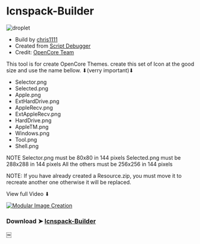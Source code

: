 # Icnspack-Builder

![droplet](https://user-images.githubusercontent.com/6248794/92038832-04a88980-ed42-11ea-9257-19556c6444bd.png)

- Build by [chris1111](https://github.com/chris1111/)
- Created from [Script Debugger](https://latenightsw.com/)
- Credit: [OpenCore Team](https://github.com/acidanthera/OpenCorePkg)

This tool is for create OpenCore Themes. create this set of Icon at the good size and use the name bellow.
⬇(verry important)⬇
 
- Selector.png
- Selected.png
- Apple.png
- ExtHardDrive.png
- AppleRecv.png
- ExtAppleRecv.png
- HardDrive.png
- AppleTM.png
- Windows.png
- Tool.png
- Shell.png

NOTE Selector.png must be 80x80 in 144 pixels
 Selected.png must be 288x288 in 144 pixels
All the others must be 256x256 in 144 pixels


NOTE: If you have already created a Resource.zip, you must move it to recreate another one otherwise it will be replaced.

View full Video ⬇︎

[![Modular Image Creation](https://i.ibb.co/K5bFrB5/VIDEO.png)](https://youtu.be/omiG6Dp5DQw)


### Download ➤ [Icnspack-Builder](https://github.com/chris1111/Icnspack-Builder/releases/tag/V1)

￼

